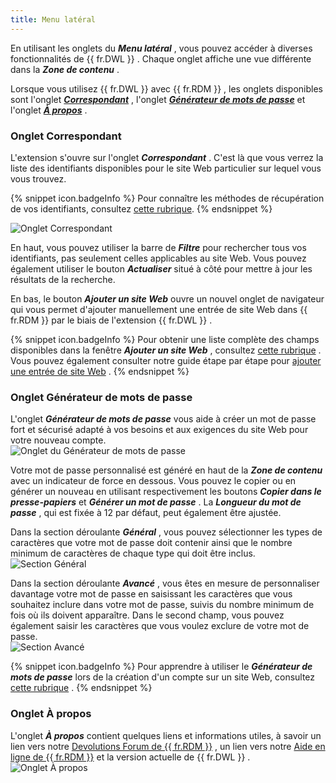 ```yaml
---
title: Menu latéral
---
```

En utilisant les onglets du ***Menu latéral*** , vous pouvez accéder à diverses fonctionnalités de {{ fr.DWL }} . Chaque onglet affiche une vue différente dans la ***Zone de contenu*** .  

Lorsque vous utilisez {{ fr.DWL }} avec {{ fr.RDM }} , les onglets disponibles sont l&apos;onglet [***Correspondant***](#onglet-correspondant) , l&apos;onglet [***Générateur de mots de passe***](#onglet-générateur-de-mots-de-passe) et l&apos;onglet [***À propos***](#onglet-à-propos) .  

### Onglet Correspondant 

L&apos;extension s&apos;ouvre sur l&apos;onglet ***Correspondant*** . C&apos;est là que vous verrez la liste des identifiants disponibles pour le site Web particulier sur lequel vous vous trouvez. 

{% snippet icon.badgeInfo %} 
Pour connaître les méthodes de récupération de vos identifiants, consultez [cette rubrique](/fr/rdm/windows/dwl/using-devolutions-web-login/retrieve-credentials/). 
{% endsnippet %}
 
![Onglet Correspondant](/img/fr/rdm/windows/RDMWin2085.png) 

En haut, vous pouvez utiliser la barre de ***Filtre*** pour rechercher tous vos identifiants, pas seulement celles applicables au site Web. Vous pouvez également utiliser le bouton ***Actualiser*** situé à côté pour mettre à jour les résultats de la recherche.  

En bas, le bouton ***Ajouter un site Web*** ouvre un nouvel onglet de navigateur qui vous permet d&apos;ajouter manuellement une entrée de site Web dans {{ fr.RDM }} par le biais de l&apos;extension {{ fr.DWL }} .  

{% snippet icon.badgeInfo %} 
Pour obtenir une liste complète des champs disponibles dans la fenêtre ***Ajouter un site Web*** , consultez [cette rubrique](/fr/rdm/windows/dwl/devolutions-web-login-user-interface/side-menu/add-website/) . Vous pouvez également consulter notre guide étape par étape pour [ajouter une entrée de site Web](/fr/rdm/windows/dwl/using-devolutions-web-login/add-website-entry-dwl/) . 
{% endsnippet %}
 
### Onglet Générateur de mots de passe 

L&apos;onglet ***Générateur de mots de passe*** vous aide à créer un mot de passe fort et sécurisé adapté à vos besoins et aux exigences du site Web pour votre nouveau compte.  
![Onglet du Générateur de mots de passe](/img/fr/rdm/windows/RDMWin2086.png) 

Votre mot de passe personnalisé est généré en haut de la ***Zone de contenu*** avec un indicateur de force en dessous. Vous pouvez le copier ou en générer un nouveau en utilisant respectivement les boutons ***Copier dans le presse-papiers*** et ***Générer un mot de passe*** . La ***Longueur du mot de passe*** , qui est fixée à 12 par défaut, peut également être ajustée.  

Dans la section déroulante ***Général*** , vous pouvez sélectionner les types de caractères que votre mot de passe doit contenir ainsi que le nombre minimum de caractères de chaque type qui doit être inclus.  
![Section Général](/img/fr/rdm/windows/RDMWin2087.png) 

Dans la section déroulante ***Avancé*** , vous êtes en mesure de personnaliser davantage votre mot de passe en saisissant les caractères que vous souhaitez inclure dans votre mot de passe, suivis du nombre minimum de fois où ils doivent apparaître. Dans le second champ, vous pouvez également saisir les caractères que vous voulez exclure de votre mot de passe.  
![Section Avancé](/img/fr/rdm/windows/RDMWin2088.png) 

{% snippet icon.badgeInfo %} 
Pour apprendre à utiliser le ***Générateur de mots de passe*** lors de la création d&apos;un compte sur un site Web, consultez [cette rubrique](/rdm/windows/dwl/using-devolutions-web-login/create-account-website/) . 
{% endsnippet %}
 
### Onglet À propos 

L&apos;onglet ***À propos*** contient quelques liens et informations utiles, à savoir un lien vers notre [Devolutions Forum de {{ fr.RDM }}](https://forum.devolutions.net/) , un lien vers notre [Aide en ligne de {{ fr.RDM }}](/fr/rdm/windows/overview/what-is-rdm/) et la version actuelle de {{ fr.DWL }} .  
![Onglet À propos](/img/fr/rdm/windows/RDMWin2089.png) 


